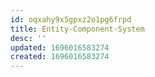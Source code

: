 ```yaml
---
id: oqxahy9x5gpxz2o1pg6frpd
title: Entity-Component-System
desc: ''
updated: 1696016583274
created: 1696016583274
---
```

